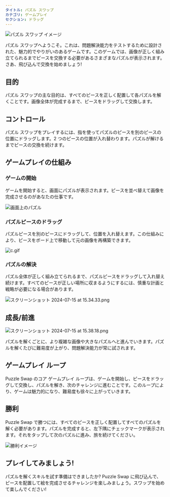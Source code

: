 ```yaml
---
タイトル: パズル スワップ
カテゴリ: ゲームプレイ
セクション: ドラッグ
---
```

![パズル スワップ イメージ](https://help.Studycat.com/hc/article_attachments/34916594979097)

パズル スワップへようこそ。これは、問題解決能力をテストするために設計された、魅力的でやりがいのあるゲームです。このゲームでは、画像が正しく組み立てられるまでピースを交換する必要があるさまざまなパズルが表示されます。さあ、飛び込んで交換を始めましょう!

## 目的

パズル スワップの主な目的は、すべてのピースを正しく配置して各パズルを解くことです。画像全体が完成するまで、ピースをドラッグして交換します。

## コントロール

パズル スワップをプレイするには、指を使ってパズルのピースを別のピースの位置にドラッグします。2 つのピースの位置が入れ替わります。パズルが解けるまでピースの交換を続けます。

## ゲームプレイの仕組み

### ゲームの開始

ゲームを開始すると、画面にパズルが表示されます。ピースを並べ替えて画像を完成させるのがあなたの仕事です。

![画面上のパズル](https://help.Studycat.com/hc/article_attachments/34916594979097)

### パズルピースのドラッグ

パズルピースを別のピースにドラッグして、位置を入れ替えます。この仕組みにより、ピースをボード上で移動して元の画像を再構築できます。

![c.gif](https://help.Studycat.com/hc/article_attachments/35085383360281)

### パズルの解決

パズル全体が正しく組み立てられるまで、パズルピースをドラッグして入れ替え続けます。すべてのピースが正しい場所に収まるようにするには、慎重な計画と戦略が必要になる場合があります。

![スクリーンショット 2024-07-15 at 15.34.33.png](https://help.Studycat.com/hc/article_attachments/35085383392153)

## 成長/前進

![スクリーンショット 2024-07-15 at 15.38.18.png](https://help.Studycat.com/hc/article_attachments/35085383395993)

パズルを解くごとに、より複雑な画像や大きなパズルへと進んでいきます。パズルを解くたびに難易度が上がり、問題解決能力が常に試されます。

## ゲームプレイ ループ

Puzzle Swap のコア ゲームプレイ ループは、ゲームを開始し、ピースをドラッグして交換し、パズルを解き、次のチャレンジに進むことです。このループにより、ゲームは魅力的になり、難易度も徐々に上がっていきます。

## 勝利

Puzzle Swap で勝つには、すべてのピースを正しく配置してすべてのパズルを解く必要があります。パズルを完成すると、左下隅にチェックマークが表示されます。それをタップして次のパズルに進み、旅を続けてください。

![勝利イメージ](https://help.Studycat.com/hc/article_attachments/34916594984473)

## プレイしてみましょう!

パズルを解くスキルを試す準備はできましたか? Puzzle Swap に飛び込んで、ピースを配置して絵を完成させるチャレンジを楽しみましょう。スワップを始めて楽しんでください!